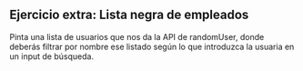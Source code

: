 ## Ejercicio extra: Lista negra de empleados

Pinta una lista de usuarios que nos da la API de randomUser, donde deberás filtrar por nombre ese listado según lo que introduzca la usuaria en un input de búsqueda.

